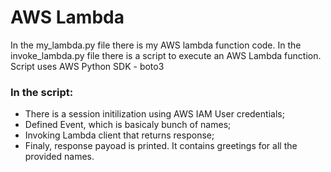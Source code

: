 # AWS Lambda

In the my_lambda.py file there is my AWS lambda function code.
In the invoke_lambda.py file there is a script to execute an AWS Lambda function.
Script uses AWS Python SDK - boto3

### In the script:
- There is a session initilization using AWS IAM User credentials;
- Defined Event, which is basicaly bunch of names;
- Invoking Lambda client that returns response;
- Finaly, response payoad is printed. It contains greetings for all the provided names.
